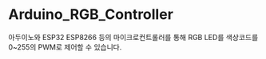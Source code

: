 # Arduino_RGB_Controller

아두이노와 ESP32 ESP8266 등의 마이크로컨트롤러를 통해 RGB LED를 색상코드를 0~255의 PWM로 제어할 수 있습니다.